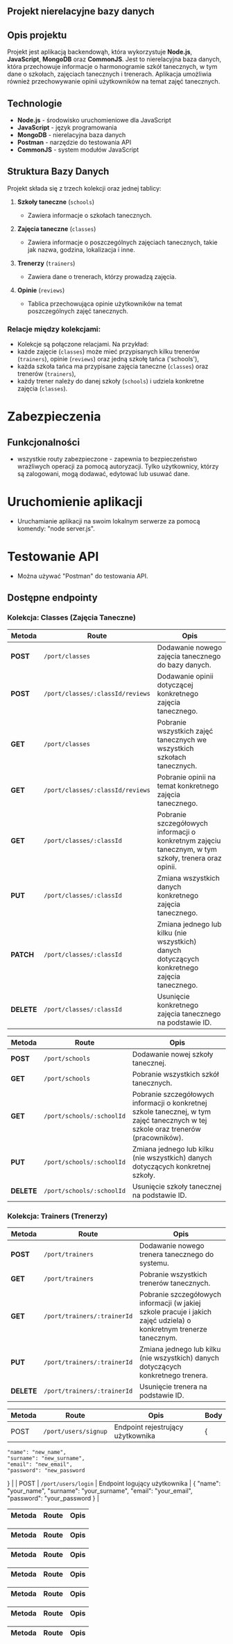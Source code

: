 ## Projekt nierelacyjne bazy danych

## Opis projektu

Projekt jest aplikacją backendowąh, która wykorzystuje **Node.js**, **JavaScript**, **MongoDB** oraz **CommonJS**. Jest to nierelacyjna baza danych, która przechowuje informacje o harmonogramie szkół tanecznych, w tym dane o szkołach, zajęciach tanecznych i trenerach. Aplikacja umożliwia również przechowywanie opinii użytkowników na temat zajęć tanecznych.

## Technologie

- **Node.js** - środowisko uruchomieniowe dla JavaScript
- **JavaScript** - język programowania
- **MongoDB** - nierelacyjna baza danych
- **Postman** - narzędzie do testowania API
- **CommonJS** - system modułów JavaScript

## Struktura Bazy Danych

Projekt składa się z trzech kolekcji oraz jednej tablicy:

1. **Szkoły taneczne** (`schools`)
   - Zawiera informacje o szkołach tanecznych.
   
2. **Zajęcia taneczne** (`classes`)
   - Zawiera informacje o poszczególnych zajęciach tanecznych, takie jak nazwa, godzina, lokalizacja i inne.
   
3. **Trenerzy** (`trainers`)
   - Zawiera dane o trenerach, którzy prowadzą zajęcia.

4. **Opinie** (`reviews`)
   - Tablica przechowująca opinie użytkowników na temat poszczególnych zajęć tanecznych.
   
### Relacje między kolekcjami:
- Kolekcje są połączone relacjami. Na przykład:
- każde zajęcie (`classes`) może mieć przypisanych kilku trenerów (`trainers`), opinie (`reviews`) oraz jedną szkołę tańca ('schools'),
- każda szkoła tańca ma przypisane zajęcia taneczne (`classes`) oraz trenerów (`trainers`),
- każdy trener należy do danej szkoły (`schools`) i udziela konkretne zajęcia (`classes`).

# Zabezpieczenia

## Funkcjonalności

- wszystkie routy zabezpieczone - zapewnia to bezpieczeństwo wrażliwych operacji za pomocą autoryzacji. Tylko użytkownicy, którzy są zalogowani, mogą dodawać, edytować lub usuwać dane.
 
# Uruchomienie aplikacji
- Uruchamianie aplikacji na swoim lokalnym serwerze za pomocą komendy: "node server.js".

# Testowanie API
- Można używać "Postman" do testowania API.

## Dostępne endpointy

### Kolekcja: Classes (Zajęcia Taneczne)

| Metoda  | Route                              | Opis                                                                                                 |
|---------|------------------------------------|------------------------------------------------------------------------------------------------------|
| **POST**  | `/port/classes`                  | Dodawanie nowego zajęcia tanecznego do bazy danych.                                                  |
| **POST**  | `/port/classes/:classId/reviews` | Dodawanie opinii dotyczącej konkretnego zajęcia tanecznego.                                          |
| **GET**   | `/port/classes`                  | Pobranie wszystkich zajęć tanecznych we wszystkich szkołach tanecznych.                              |
| **GET**   | `/port/classes/:classId/reviews` | Pobranie opinii na temat konkretnego zajęcia tanecznego.                                             |
| **GET**   | `/port/classes/:classId`         | Pobranie szczegółowych informacji o konkretnym zajęciu tanecznym, w tym szkoły, trenera oraz opinii. |
| **PUT**   | `/port/classes/:classId`         | Zmiana wszystkich danych konkretnego zajęcia tanecznego.                                             |
| **PATCH** | `/port/classes/:classId`         | Zmiana jednego lub kilku (nie wszystkich) danych dotyczących konkretnego zajęcia tanecznego.         |
| **DELETE**| `/port/classes/:classId`         | Usunięcie konkretnego zajęcia tanecznego na podstawie ID.                                            |

| Metoda  | Route                         | Opis                                                                                  |
|---------|-------------------------------|---------------------------------------------------------------------------------------|
| **POST**  | `/port/schools`               | Dodawanie nowej szkoły tanecznej.                                                      |
| **GET**   | `/port/schools`               | Pobranie wszystkich szkół tanecznych.                                                 |
| **GET**   | `/port/schools/:schoolId`     | Pobranie szczegółowych informacji o konkretnej szkole tanecznej, w tym zajęć tanecznych w tej szkole oraz trenerów (pracowników).                       |
| **PUT**   | `/port/schools/:schoolId`     | Zmiana jednego lub kilku (nie wszystkich) danych dotyczących konkretnej szkoły.                                        |
| **DELETE**| `/port/schools/:schoolId`     | Usunięcie szkoły tanecznej na podstawie ID.                                            |


### Kolekcja: Trainers (Trenerzy)

| Metoda  | Route                         | Opis                                                                                  |
|---------|-------------------------------|---------------------------------------------------------------------------------------|
| **POST**  | `/port/trainers`              | Dodawanie nowego trenera tanecznego do systemu.                                        |
| **GET**   | `/port/trainers`              | Pobranie wszystkich trenerów tanecznych.                                               |
| **GET**   | `/port/trainers/:trainerId`   | Pobranie szczegółowych informacji (w jakiej szkole pracuje i jakich zajęć udziela) o konkretnym trenerze tanecznym.                      |
| **PUT**   | `/port/trainers/:trainerId`   | Zmiana jednego lub kilku (nie wszystkich) danych dotyczących konkretnego trenera.                                               |
| **DELETE**| `/port/trainers/:trainerId`   | Usunięcie trenera na podstawie ID.  


| Metoda | Route               | Opis                             | Body                                   |
|--------|---------------------|----------------------------------| ---------------------------------------|
| POST   | `/port/users/signup` | Endpoint rejestrujący użytkownika |    {
	"name": "new_name",
	"surname": "new_surname",
	"email": "new_email",
	"password": "new_password
}                                  |
| POST   | `/port/users/login`  | Endpoint logujący użytkownika    |        {
	"name": "your_name",
	"surname": "your_surname",
	"email": "your_email",
	"password": "your_password
}                           |

| Metoda  | Route                              | Opis                                                                                                 |
|---------|------------------------------------|------------------------------------------------------------------------------------------------------|

| Metoda  | Route                              | Opis                                                                                                 |
|---------|------------------------------------|------------------------------------------------------------------------------------------------------|



| Metoda  | Route                              | Opis                                                                                                 |
|---------|------------------------------------|------------------------------------------------------------------------------------------------------|


| Metoda  | Route                              | Opis                                                                                                 |
|---------|------------------------------------|------------------------------------------------------------------------------------------------------|


| Metoda  | Route                              | Opis                                                                                                 |
|---------|------------------------------------|------------------------------------------------------------------------------------------------------|


| Metoda  | Route                              | Opis                                                                                                 |
|---------|------------------------------------|------------------------------------------------------------------------------------------------------|


| Metoda  | Route                              | Opis                                                                                                 |
|---------|------------------------------------|------------------------------------------------------------------------------------------------------|


